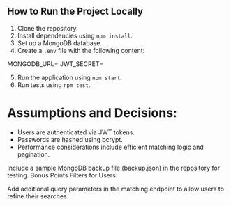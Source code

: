 ## How to Run the Project Locally

1. Clone the repository.
2. Install dependencies using `npm install`.
3. Set up a MongoDB database.
4. Create a `.env` file with the following content:

MONGODB_URL=<your-mongodb-url>
JWT_SECRET=<your-jwt-secret>

5. Run the application using `npm start`.
6. Run tests using `npm test`.

# Assumptions and Decisions:

- Users are authenticated via JWT tokens.
- Passwords are hashed using bcrypt.
- Performance considerations include efficient matching logic and pagination.

Include a sample MongoDB backup file (backup.json) in the repository for testing.
Bonus Points
Filters for Users:

Add additional query parameters in the matching endpoint to allow users to refine their searches.